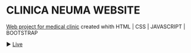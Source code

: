 # CLINICA NEUMA WEBSITE
[Web project for medical clinic](https://clinicaneuma.com/ "The Odin Project") created whith HTML | CSS | JAVASCRIPT | BOOTSTRAP

:arrow_forward: [Live](https://criztianrendon.github.io/web-neuma/ "Live")
